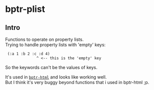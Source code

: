 # bptr-plist

## Intro

Functions to operate on property lists.  
Trying to handle property lists with 'empty' keys:

```
 (:a 1 :b 2 :c :d 4)
              ^ <-- this is the 'empty' key
```
So the keywords can't be the values of keys.  

It's used in [`bptr-html`](https://github.com/Bad-ptr/bptr-html) and looks like working well.  
But I think it's very buggy beyond functions that i used in bptr-html ;p.
